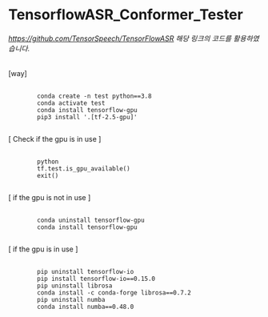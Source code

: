 # TensorflowASR_Conformer_Tester

###### https://github.com/TensorSpeech/TensorFlowASR 해당 링크의 코드를 활용하였습니다.

[way]
<pre>
    <code>
        conda create -n test python==3.8
        conda activate test
        conda install tensorflow-gpu
        pip3 install '.[tf-2.5-gpu]'
    </code>
</pre>

[ Check if the gpu is in use ]
<pre>
    <code>
        python
        tf.test.is_gpu_available()
        exit()
    </code>
</pre>

[ if the gpu is not in use ]
<pre>
    <code>
        conda uninstall tensorflow-gpu
        conda install tensorflow-gpu
    </code>
</pre>

[ if the gpu is in use ]
<pre>
    <code>
        pip uninstall tensorflow-io
        pip install tensorflow-io==0.15.0
        pip uninstall librosa
        conda install -c conda-forge librosa==0.7.2
        pip uninstall numba
        conda install numba==0.48.0
    </code>
</pre>